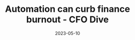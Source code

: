 ---
category:
- .nan
date: 2023-05-10
keyword_suggestion: wordpress management services
post_inspiration: https://www.cfodive.com/news/automation-finance-employees-avoid-burnout-emburse-cfo/646820/
silot_terms: digital transformation
title: <b>Automation</b> can curb finance burnout - CFO Dive
---